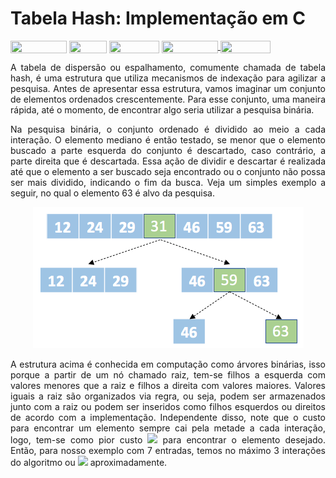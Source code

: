 # Tabela Hash: Implementação em C

<div style="display: inline-block;">
<img align="center" height="20px" width="90px" src="https://img.shields.io/badge/Maintained%3F-yes-green.svg"/> 
<img align="center" height="20px" width="60px" src="https://img.shields.io/badge/C%2B%2B-00599C?style=for-the-badge&logo=c%2B%2B&logoColor=white"/> 
<img align="center" height="20px" width="80px" src="https://img.shields.io/badge/Made%20for-VSCode-1f425f.svg"/> 
<a href="https://github.com/mpiress/midpy/issues">
<img align="center" height="20px" width="90px" src="https://img.shields.io/badge/contributions-welcome-brightgreen.svg?style=flat"/>
<img align="center" height="20px" width="80px" src="https://badgen.net/badge/license/MIT/green"/>
</a> 
</div>

<p> </p>
<p> </p>

<p align="justify">
A tabela de dispersão ou espalhamento, comumente chamada de tabela hash, é uma estrutura que utiliza mecanismos de indexação para agilizar a pesquisa. Antes de apresentar essa estrutura, vamos imaginar um conjunto de elementos ordenados crescentemente. Para esse conjunto, uma maneira rápida, até o momento, de encontrar algo seria utilizar a pesquisa binária.
</p>

<p align="justify">
Na pesquisa binária, o conjunto ordenado é dividido ao meio a cada interação. O elemento mediano é então testado, se menor que o elemento buscado a parte esquerda do conjunto é descartado, caso contrário, a parte direita que é descartada. Essa ação de dividir e descartar é realizada até que o elemento a ser buscado seja encontrado ou o conjunto não possa ser mais dividido, indicando o fim da busca. Veja um simples exemplo a seguir, no qual o elemento 63 é alvo da pesquisa.
</p>

<p align="center">
	<img src="imgs/pesqbin.png"/> 
</p> 

<p align="justify">
A estrutura acima é conhecida em computação como árvores binárias, isso porque a partir de um nó chamado raiz, tem-se filhos a esquerda com valores menores que a raiz e filhos a direita com valores maiores. Valores iguais a raiz são organizados via regra, ou seja, podem ser armazenados junto com a raiz ou podem ser inseridos como filhos esquerdos ou direitos de acordo com a implementação. Independente disso, note que o custo para encontrar um elemento sempre cai pela metade a cada interação, logo, tem-se como pior custo <img src="https://render.githubusercontent.com/render/math?math=\mathcal{O}(n\log{}n)"> para encontrar o elemento desejado. Então, para nosso exemplo com 7 entradas, temos no máximo 3 interações do algoritmo ou <img src="https://render.githubusercontent.com/render/math?math=log_27 = 2^3)"> aproximadamente.
</p>
